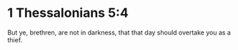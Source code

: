 # 1 Thessalonians 5:4

But ye, brethren, are not in darkness, that that day should overtake you as a thief.